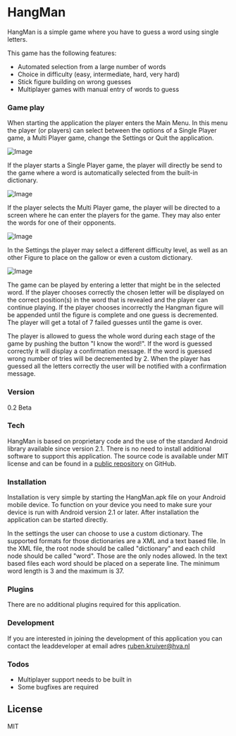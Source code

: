 # HangMan
HangMan is a simple game where you have to guess a word using single letters.

This game has the following features:
 - Automated selection from a large number of words
 - Choice in difficulty (easy, intermediate, hard, very hard)
 - Stick figure building on wrong guesses
 - Multiplayer games with manual entry of words to guess

### Game play
When starting the application the player enters the Main Menu. In this menu the player (or players) can select between the options of a Single Player game, a Multi Player game, change the Settings or Quit the application.

![Image](https://github.com/ruben-kruiver/Native-App-Studio/HangMan_02/doc/MainMenu.png)

If the player starts a Single Player game, the player will directly be send to the game where a word is automatically selected from the built-in dictionary. 

![Image](https://github.com/ruben-kruiver/Native-App-Studio/HangMan_02/doc/SinglePlayer.png)

If the player selects the Multi Player game, the player will be directed to a screen where he can enter the players for the game. They may also enter the words for one of their opponents. 

![Image](https://github.com/ruben-kruiver/Native-App-Studio/HangMan_02/doc/MultiPlayer.png)

In the Settings the player may select a different difficulty level, as well as an other Figure to place on the gallow or even a custom dictionary.

![Image](https://github.com/ruben-kruiver/Native-App-Studio/HangMan_02/doc/Settings.png)

The game can be played by entering a letter that might be in the selected word. If the player chooses correctly the chosen letter will be displayed on the correct position(s) in the word that is revealed and the player can continue playing. If the player chooses incorrectly the Hangman figure will be appended until the figure is complete and one guess is decremented. The player will get a total of 7 failed guesses until the game is over.

The player is allowed to guess the whole word during each stage of the game by pushing the button "I know the word!". If the word is guessed correctly it will display a confirmation message. If the word is guessed wrong number of tries will be decremented by 2. When the player has guessed all the letters correctly the user will be notified with a confirmation message.

### Version
0.2 Beta

### Tech
HangMan is based on proprietary code and the use of the standard Android library available since version 2.1. There is no need to install additional software to support this application. The source code is available under MIT license and can be found in a [public repository](https://github.com/ruben-kruiver/Native-App-Studio/) on GitHub.

### Installation
Installation is very simple by starting the HangMan.apk file on your Android mobile device. To function on your device you need to make sure your device is run with Android version 2.1 or later. After installation the application can be started directly.

In the settings the user can choose to use a custom dictionary. The supported formats for those dictionaries are a XML and a text based file. In the XML file, the root node should be called "dictionary" and each child node should be called "word". Those are the only nodes allowed. In the text based files each word should be placed on a seperate line. The minimum word length is 3 and the maximum is 37.

### Plugins
There are no additional plugins required for this application.

### Development
If you are interested in joining the development of this application you can contact the leaddeveloper at email adres ruben.kruiver@hva.nl

### Todos
* Multiplayer support needs to be built in
* Some bugfixes are required

License
----

MIT